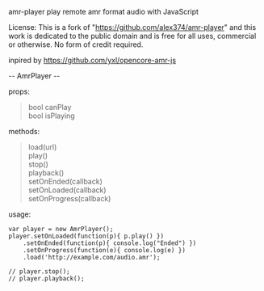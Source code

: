 amr-player
play remote amr format audio with JavaScript  

License: This is a fork of "https://github.com/alex374/amr-player" and this work is dedicated to the public domain and is free for all uses, commercial or otherwise. No form of credit required.

inpired by https://github.com/yxl/opencore-amr-js  

-- AmrPlayer --

props:   
  >bool canPlay   
  >bool isPlaying
  
methods:   
  >load(url)   
  >play()   
  >stop()   
  >playback()   
  >setOnEnded(callback)   
  >setOnLoaded(callback)   
  >setOnProgress(callback)

usage:
    <script src="dir/amrnb.js"></script>
    <script src="dir/amrplayer.js"></script>
	  
	var player = new AmrPlayer();
	player.setOnLoaded(function(p){ p.play() })
		.setOnEnded(function(p){ console.log("Ended") })
		.setOnProgress(function(e){ console.log(e) })
		.load('http://example.com/audio.amr');
		
	// player.stop();
	// player.playback();
